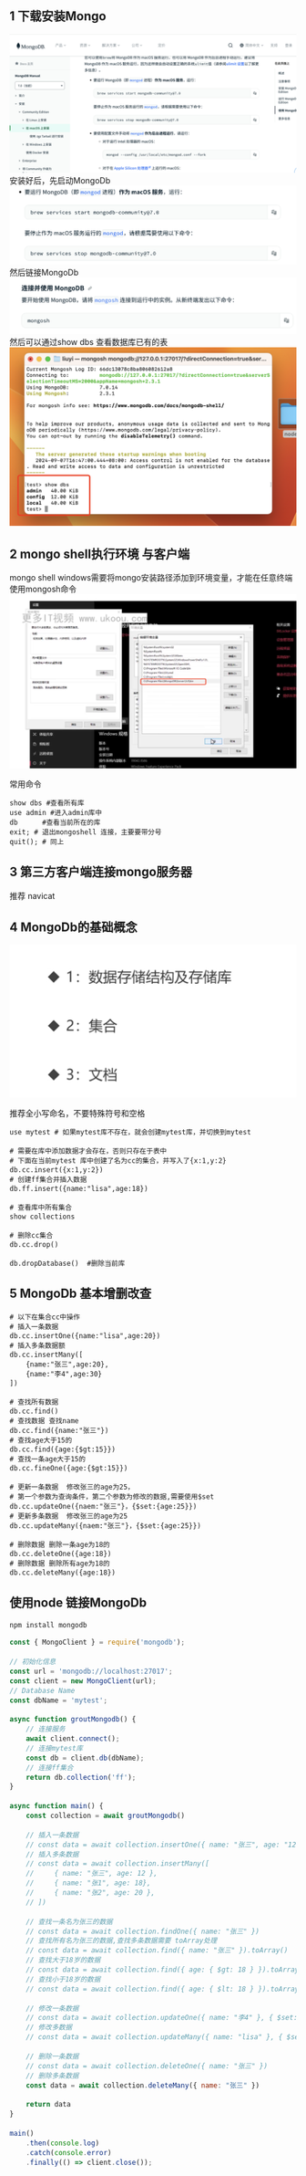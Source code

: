 
## 1 下载安装Mongo
![alt text](image.png)
安装好后，先启动MongoDb
![alt text](image-1.png)
然后链接MongoDb
![alt text](image-2.png)
然后可以通过show dbs 查看数据库已有的表
![alt text](image-3.png)

## 2 mongo shell执行环境 与客户端
 mongo shell windows需要将mongo安装路径添加到环境变量，才能在任意终端使用mongosh命令
 ![alt text](image-4.png)

常用命令
```shell
show dbs #查看所有库
use admin #进入admin库中
db      #查看当前所在的库
exit; # 退出mongoshell 连接，主要要带分号
quit(); # 同上
```

## 3 第三方客户端连接mongo服务器
推荐 navicat

## 4 MongoDb的基础概念
![alt text](image-5.png)

推荐全小写命名，不要特殊符号和空格
```shell
use mytest # 如果mytest库不存在，就会创建mytest库，并切换到mytest

# 需要在库中添加数据才会存在，否则只存在于表中
# 下面在当前mytest 库中创建了名为cc的集合，并写入了{x:1,y:2}
db.cc.insert({x:1,y:2})
# 创建ff集合并插入数据
db.ff.insert({name:"lisa",age:18})

# 查看库中所有集合
show collections

# 删除cc集合
db.cc.drop()

db.dropDatabase()  #删除当前库
```

## 5 MongoDb 基本增删改查

```shell
# 以下在集合cc中操作
# 插入一条数据
db.cc.insertOne({name:"lisa",age:20})
# 插入多条数据额
db.cc.insertMany([
    {name:"张三",age:20},
    {name:"李4",age:30}
])

# 查找所有数据
db.cc.find()
# 查找数据 查找name
db.cc.find({name:"张三"})
# 查找age大于15的
db.cc.find({age:{$gt:15}})
# 查找一条age大于15的
db.cc.fineOne({age:{$gt:15}})

# 更新一条数据  修改张三的age为25，
# 第一个参数为查询条件，第二个参数为修改的数据,需要使用$set
db.cc.updateOne({naem:"张三"}，{$set:{age:25}})
# 更新多条数据  修改张三的age为25
db.cc.updateMany({naem:"张三"}，{$set:{age:25}})

# 删除数据 删除一条age为18的
db.cc.deleteOne({age:18})
# 删除数据 删除所有age为18的
db.cc.deleteMany({age:18}) 

```

## 使用node 链接MongoDb
```shell
npm install mongodb
```
```js
const { MongoClient } = require('mongodb');

// 初始化信息
const url = 'mongodb://localhost:27017';
const client = new MongoClient(url);
// Database Name
const dbName = 'mytest';

async function groutMongodb() {
    // 连接服务
    await client.connect();
    // 连接mytest库
    const db = client.db(dbName);
    // 连接ff集合
    return db.collection('ff');
}

async function main() {
    const collection = await groutMongodb()

    // 插入一条数据
    // const data = await collection.insertOne({ name: "张三", age: "12" })
    // 插入多条数据
    // const data = await collection.insertMany([
    //     { name: "张三", age: 12 },
    //     { name: "张1", age: 18},
    //     { name: "张2", age: 20 },
    // ])

    // 查找一条名为张三的数据
    // const data = await collection.findOne({ name: "张三" })
    // 查找所有名为张三的数据,查找多条数据需要 toArray处理
    // const data = await collection.find({ name: "张三" }).toArray()
    // 查找大于18岁的数据
    // const data = await collection.find({ age: { $gt: 18 } }).toArray()
    // 查找小于18岁的数据
    // const data = await collection.find({ age: { $lt: 18 } }).toArray()

    // 修改一条数据
    // const data = await collection.updateOne({ name: "李4" }, { $set: { age: 999 } })
    // 修改多数据
    // const data = await collection.updateMany({ name: "lisa" }, { $set: { age: 888 } })

    // 删除一条数据 
    // const data = await collection.deleteOne({ name: "张三" })
    // 删除多条数据 
    const data = await collection.deleteMany({ name: "张三" })

    return data
}

main()
    .then(console.log)
    .catch(console.error)
    .finally(() => client.close());
```

